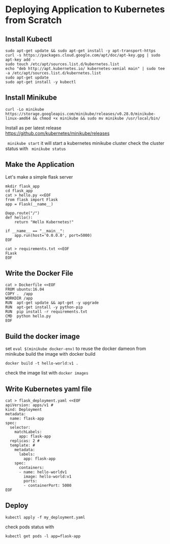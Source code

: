 # Deploying Application to Kubernetes from Scratch

## Install Kubectl

```
sudo apt-get update && sudo apt-get install -y apt-transport-https
curl -s https://packages.cloud.google.com/apt/doc/apt-key.gpg | sudo apt-key add -
sudo touch /etc/apt/sources.list.d/kubernetes.list 
echo "deb http://apt.kubernetes.io/ kubernetes-xenial main" | sudo tee -a /etc/apt/sources.list.d/kubernetes.list
sudo apt-get update
sudo apt-get install -y kubectl
```
## Install Minikube

```
curl -Lo minikube https://storage.googleapis.com/minikube/releases/v0.28.0/minikube-linux-amd64 && chmod +x minikube && sudo mv minikube /usr/local/bin/
```
Install as per latest release
https://github.com/kubernetes/minikube/releases

``` minikube start``` it will start a kubernetes minikube cluster
check the cluster status with ``` minikube status```

## Make the Application
Let's make a simple flask server

``` 
mkdir flask_app
cd flask_app
cat > hello.py <<EOF
from flask import Flask
app = Flask(__name__)

@app.route("/")
def hello():
    return "Hello Kubernetes!"

if __name__ == "__main__":
    app.run(host='0.0.0.0', port=5000)
EOF

cat > requirements.txt <<EOF
FLask
EOF
```
## Write the Docker File
```
cat > Dockerfile <<EOF
FROM ubuntu:16.04
COPY .  /app
WORKDIR /app
RUN  apt-get update && apt-get -y upgrade
RUN  apt-get install -y python-pip
RUN  pip install -r requirements.txt
CMD  python hello.py
EOF
```
## Build the docker image
set ```eval $(minikube docker-env)``` to reuse the docker dameon from minikube
build the image with docker build
```
docker build -t hello-world:v1 .
```
check the image list with ```docker images```

## Write Kubernetes yaml file
```
cat > flask_deployment.yaml <<EOF
apiVersion: apps/v1 # 
kind: Deployment
metadata:
  name: flask-app
spec:
  selector:
    matchLabels:
      app: flask-app
  replicas: 2 # 
  template: # 
    metadata:
      labels:
        app: flask-app
    spec:
      containers:
      - name: hello-worldv1
        image: hello-world:v1
        ports:
        - containerPort: 5000
EOF
```

## Deploy
```
kubectl apply -f my_deployment.yaml
```
check pods status with
```
kubectl get pods -l app=flask-app
```
